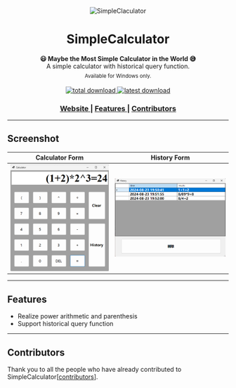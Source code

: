 <p align="center"><img src="img/calculator.ico" alt="SimpleClaculator" width="100" height="100"></p>

<h1 align="center">SimpleCalculator</h1>

<div align="center">
  <strong>&#128515; Maybe the Most Simple Calculator in the World &#128517;</strong><br>
  A simple calculator with historical query function.<br>
  <sub>Available for Windows only.</sub>
</div>

<br>

<div align="center">
  <!-- Downloads total -->
  <a href="https://github.com/NewlyBuiltDocument/simple-calculator/releases">
    <img src="https://img.shields.io/badge/downloads-2.9M-brightgreen" alt="total download">
  </a>
  <!-- Downloads latest release -->
  <a href="https://github.com/NewlyBuiltDocument/simple-calculator/releases/latest">
    <img src="https://img.shields.io/badge/downloads@latest-1.46M-brightgreen" alt="latest download">
  </a>
</div>

<div align="center">
  <h3>
    <a href="https://github.com/NewlyBuiltDocument/simple-calculator">
      Website
    </a>
    <span> | </span>
    <a href="https://github.com/NewlyBuiltDocument/simple-calculator#features">
      Features
    </a>
    <span> | </span>
    <a href="https://github.com/NewlyBuiltDocument/simple-calculator#contributors">
      Contributors
    </a>
  </h3>
</div>

---

## Screenshot
 | Calculator Form                          |History Form                         |
 | :--------------------------------------: | :---------------------------------: |
 | ![CalculatorForm](img/CalculateForm.png) | ![HistoryForm](img/HistoryForm.png) |

--- 

## Features
- Realize power arithmetic and parenthesis
- Support historical query function

---

## Contributors
Thank you to all the people who have already contributed to SimpleCalculator[[contributors](https://github.com/NewlyBuiltDocument/simple-calculator/graphs/contributors)].

